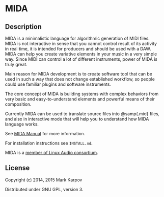 # MIDA

## Description

MIDA is a minimalistic language for algorithmic generation of MIDI
files. MIDA is not interactive in sense that you cannot control result
of its activity in real time, it is intended for producers and should
be used with a DAW. MIDA can help you create variative elements in
your music in a very simple way. Since MIDI can control a lot of
different instruments, power of MIDA is truly great.

Main reason for MIDA development is to create software tool that can
be used in such a way that does not change established workflow, so
people could use familiar plugins and software instruments.

The core concept of MIDA is building systems with complex behaviors
from very basic and easy-to-understand elements and powerful means of
their composition.

Currently MIDA can be used to translate source files into @samp{.mid}
files, and also in interactive mode that will help you to understand
how MIDA language works.

See [MIDA Manual](http://mrkkrp.github.io/mida/) for more information.

For installation instructions see `INSTALL.md`.

MIDA is a
[member of Linux Audio consortium](http://linuxaudio.org/members.html).

## License

Copyright (c) 2014, 2015 Mark Karpov

Distributed under GNU GPL, version 3.
